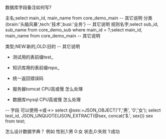 

数据库字段备注如何写?


主名;select main_id, main_name from core_demo_main -- 其它说明
分类 {brain:'头脑风暴',tech:'技术',busi:'业务'}  -- 其它说明
规则名字;select sub_id, sub_name from core_demo_sub where main_id = ?;select main_id, main_name from core_demo_main -- 其它说明

类型;NEW:新的,OLD:旧的 -- 其它说明


* 测试用的表前缀test_
* 知识库用的表前缀repo_
* 统一返回错误码

* 服务器tomcat CPU高或慢 怎么处理
* 数据库mysql CPU高或慢 怎么处理


-- 字段 可以使用->或->>
select @sex:=JSON_OBJECT('1','男', '0','女');
select test_id, JSON_UNQUOTE(JSON_EXTRACT(@sex, concat('$.', sex))) sex from test;



怎么设计数据字典？
例如
性别,1:男 0:女
状态,0:失败 1:成功























